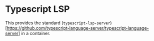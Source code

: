 # Typescript LSP

This provides the standard (`typescript-lsp-server`)[https://github.com/typescript-language-server/typescript-language-server] in a container.
